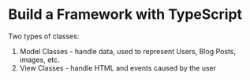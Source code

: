 # Build a Framework with TypeScript

Two types of classes:
1) Model Classes - handle data, used to represent Users, Blog Posts, images, etc.
2) View Classes - handle HTML and events caused by the user 